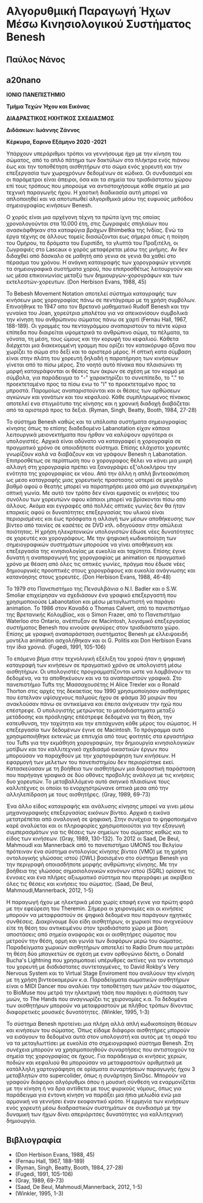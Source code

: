 # Αλγορυθμική Παραγωγή Ήχων Μέσω Κινησιολογικού Συστήματος Benesh

## **Παύλος Νάνος**

## **a20nano**

**ΙΟΝΙΟ ΠΑΝΕΠΙΣΤΗΜΙΟ**

**Τμήμα Τεχών Ήχου και Εικόνας**

**ΔΙΑΔΡΑΣΤΙΚΟΣ ΗΧΗΤΙΚΟΣ ΣΧΕΔΙΑΣΜΟΣ**

**Διδάσκων: Ιωάννης Ζάννος**

**Κέρκυρα, Εαρινο Εξάμηνο 2020 -2021**


Υπάρχουν υπεράριθμοι τρόποι να γεννήσουμε ήχο με την κίνηση του σώματος, από το απλό πάτημα των δακτύλων στα πλήκτρα ενός πιάνου έως και την τοποθέτηση αισθητήρων στο σώμα ενός χορευτή και την επεξεργασία των χωροχρόνων δεδομένων σε κώδικα. Οι συνδυασμοί και οι παράμετροι είναι άπειροι, όσα και τα σημεία του τρισδιάστατου χώρου επί τους τρόπους που μπορούμε να αντιστοιχήσουμε κάθε σημείο με μια τεχνική παραγωγής ήχου. Η χαοτική διαδικασία αυτή μπορεί να απλοποιηθεί και να αποτυπωθεί αλγοριθμικά μέσω της ευφυούς μεθόδου σημειογραφίας κινήσεων Benesh.

Ο χορός είναι μια αρχέγονη τέχνη τα πρώτα ίχνη της οποίας χρονολογούνται στα 10.000 έτη, στις ζωγραφιές σπηλαίων που ανασκάφθηκαν στα καταφύγια βράχων Bhimbetka της Ινδίας. Ενώ τα έργα τέχνης σε άλλους τομείς διασώζονται εως σήμερα όπως η ποίηση του Ομήρου, τα δράματα του Ευριπίδη, τα γλυπτά του Πραξιτέλη, οι ζωγραφιές στο Lascaux ο χορός μεταφέρεται μέσω της μνήμης. Αν δεν διδαχθεί από δάσκαλο σε μαθητή από γενια σε γενιά θα χαθεί στο πέρασμα του χρόνου. Η ανάγκη καταγραφής των χορογραφιών γεννησε τα σημειογραφικά συστήματα χορού, που επιπροσθέτως λειτουργούν και ως μέσα επικοινωνίας μεταξύ των δημιουργών-χορογράφων και των εκτελεστών-χορευτων. (Don Herbison Evans, 1988, 45)

Το Bebesh Movement Notation αποτελεί σύστημα καταγραφής των κινήσεων μιας χορογραφίας πάνω σε πεντάγραμο με τη χρήση συμβόλων. Επινοήθηκε το 1947 απο τον Βρετανό μαθηματικό Rudolf Benesh και την γυναίκα του Joan, χορεύτρια μπαλέτου για να απεικονίσουν συμβολικά την κίνηση του ανθρώπινου σώματος πάνω σε χαρτί (Fernau Hall, 1967, 188-189). Οι γραμμές του πενταγράμμου αναπαριστούν τα πέντε κύρια επίπεδα που διαιρείται υψομετρικά το ανθρώπινο σώμα, τα πέλματα, τα γόνατα, τη μέση, τους ώμους και την κορυφή του κεφαλιού. Κάθετα διέρχεται μια διακεκομμένη γραμμη που ορίζει τον κατακόρυφο άξονα που χωρίζει το σώμα στο δεξί και το αριστερό μέρος. Η οπτική  κατα σύμβαση είναι στην πλάτη του χορευτή δηλαδή η παρατήρηση των κινήσεων γίνεται από το πίσω μέρος. Στο νοητό αυτό πίνακα που πλαισιώνει τη μορφή καταγράφονται οι θέσεις των άκρων σε σχέση με τον κορμό με σύμβολα, για παράδειγμα το "-" χαρακτηρίζει το συνεπίπεδο, το "." το προεκτεταμένο προς τα πίσω ενω το "Ι" το προεκτεταμένο προς τα μπροστά. Παρομοίως αναπαριστούνται και οι θέσεις των αρθώσεων αγκώνων και γονάτων και του κεφαλιού. Κάθε συμπληρωμενος πίνακας αποτελεί ενα στιγμιότυπο της κίνησης και η χρονική διαδοχή διαβάζεται από τα αριστερά προς τα δεξιά. (Ryman, Singh, Beatty, Booth, 1984, 27-28)

Το σύστημα Benesh καθώς και τα υπόλοιπα συστήματα σημειογραφίας κίνησης όπως το επίσης διαδεδομένο Labanotation είχαν κάποια λειτουργικά μειονεκτήματα που ήρθαν να καλύψουν αργότερα οι υπολογιστές. Αρχικά είναι αδύνατο να καταγραφεί η χορογραφία σε πραγματικό χρόνο σε οποιοδήποτε σύστημα. Επίσης ελάχιστοι χορευτές γνωρίζουν καλά να διαβάζουν και να γράφουν Benesh η Labanotation. Επιπροσθέτως σε περίπτωση που ο χορογραφος θέλει να κάνει μια μικρή αλλαγή στη χορογραφία πρέπει να ξαναγράψει εξ'ολοκλήρου την ενότητα της χορογραφίας εκ νέου. Από την άλλη η απλή βιντεοσκόπιση ως μεσο καταγραφής μιας χορευτικής πραστασης υστερεί σε μεγάλο βαθμό αφού ο θεατής μπορεί να παρατηρήσει μεσά από μια συγκεκρημένη οπτική γωνία. Με αυτό τον τρόπο δεν είναι εμφανείς οι κινήσεις του συνόλου των χορευτώνν αφου κάποιοι μπορεί να βρίσκονται πίσω από άλλους. Ακόμα και εγγραφές από πολλές οπτικές γωνίες δεν θα ήταν επαρκείς αφού οι δυνατότητες επεξεργασίας του υλικού είναι περιορισμένες και έως πρόσφατα η αλλαγή των μέσων αποθήκευσης των βίντεο από ταινίες σε κασέτες σε DVD κτλ. οδηγούσαν στην απώλεια ποιότητας. Η χρήση ηλεκρτονικών υπολογιστών έδωσε νέες δυνατότητες σε χορευτές και χορογράφους. Με την ψηφιακή κωδικοποίηση των σημειογραφικών συστημάτων μπορούσε να γίνει αποθήκευση και επεξεργασία της κινησιολογίας με ευκολία και ταχύτητα. Επίσης έγινε δυνατή η αναπαραγωγή της χορογραφίας με animation σε πραγματικό χρόνο με θέαση από όλες τις οπτικές γωνίες, πράγμα που έδωσε νέες δημιουργικές προοπτικές στους χορογράφους και ευκολία ανάγνωσης και κατανόησης στους χορευτές. (Don Herbison Evans, 1988, 46-48)

Το 1979 στο Πανεπιστήμιο της Πενσυλβάνια ο N.I. Badler και ο S.W. Smoliar επιχείρησαν να σχεδιάσουν ένα γραφικό επεξεργαστή που χρησιμοποιούσε Labanotation και μέσω μεταγλωττιστή να παράγει animation. Το 1986 στον Καναδά ο Thomas Calvert, από το πανεπιστήμιο της Βρετανικής Κολομβίας, και ο Simon Frazer, από το Πανεπιστήμιο Waterloo στο Ontario, ανέπτυξαν σε Macintosh, λογισμικό επεξεργασίας συστήματος Benesh που κινούσε φιγούρες στον τρισδιάστατο χώρο. Επίσης με γραφική αναπαράσταση συστήματος Benesh με ελλειψοειδή μοντέλα animation ασχολήθηκαν και οι G. Politis και Don Herbison Evans την ίδια χρονιά. (Fugedi, 1991, 105-106)

Το επόμενο βήμα στην τεχνολιγική εξέλιξη του χορού ήταν η ψηφιακή καταγραφή των κινήσεων σε πραγματικό χρόνο σε υπολογιστή μέσω αισθητήρων. Οι υπολογιστές προγραμματίζονται ωστε να λαμβάνουν τα δεδομένα, να τα αποθηκέυουν και να τα αναπαριστούν γραφικά. Στο πανεπιστήμιο Tufts της Μασσαχουσέτης H Alice Trexler και ο Ronald Thorton στις αρχές της δεκαετίας του 1990 χρησιμοποίησαν αισθητήρες που έστελναν υψίσυχνους παλμούς ήχου σε φάσμα 30 μοιρών που ανακλούσαν πάνω σε αντικείμενα και έπειτα ανίχνευαν την ηχώ που επέστρεφε. Ο υπολογιστής μετρώντας το μεσοδιάστηματα μεταξύ μετάδοσης και πρόσληψης επέστρεφε δεδομένα για τη θέση, την κατευθυνση, την ταχύτητα και την επιτάχυνση κάθε μέρος του σώματος. Η επεξεργασία των δεδομένων έγινε σε Macintosh. Το πρόγραμμα αυτό χρησιμοποιήθηκε εκτενώς με επιτυχία από τους φοιτητές στα εργαστήρια του Tufts για την εκμάθηση χορογραφιών, την δημιουργία κινησιολογικών μοτίβων και τον καλλιτεχνικό σχεδιασμό εικαστικών έργων που μπορούσαν να παραχθούν με την χαρτογράφηση των κινήσεων. H εφαρμογή των μελετων του πανεπιστημίου δεν περιορίστηκε εκεί. Κατασκεύασαν με τη βοήθεια των αισθητήρων μια διαραστική παράσταση που παρήγαγε γραφικά σε δύο οθόνες προβολής ανάλογα με τις κινήσεις δυο χορευτών. Το μεταβαλλόμενο αυτό σκηνικό πλαισίωνε τους καλλιτέχνες οι οποίοι το ενορχηστρώνανε οπτικά μεσα από την αλληλεπίδραση με τους αισθητήρες. (Gray, 1989, 69-73)

Ένα άλλο είδος καταγραφής και ανάλυσης κίνησης μπορεί να γινει μέσω μηχανογραφικής επεξεργασίας εικόνων βίντεο. Αρχικά η εικόνα μετατρέπεται από αναλογική σε ψηφιακή. Στην συνέχεια το ψηφοποιημένο καρέ αναλύεται και οι πληροφορίες χρησιμοποιούται για την εξαγωγή συμπερασμάτων για τις θέσεις των σημείων του σώματος καθώς και το είδος των κινήσεων. (Gray, 1989, 130-132). Το 2012 οι Saad, De Beul, Mahmoudi και Mannerback από το πανεπιστήμιο UMONS του Βελγίου πρότειναν ένα σύστημα οντολογίας κίνησης βίντεο (VMO) με τη χρήση οντολογικής γλώσσας ιστού (OWL) βασισμένο στο σύστημα Benesh για την περιγραφή οποιασδήποτε μορφής ανθρώπινης κίνησης. Με την βοήθεια της γλώσσας σημασιολογικών κανόνων ιστού (SQRL) ορίσανε τις έννοιες και ένα πλήρες αξιωματικό σύστημα που περιγράφει με ακρίβεια όλες τις θέσεις και κινήσεις του σώματος. (Saad, De Beul, Mahmoudi,Mannerback, 2012, 1-5)

Η παραγωγή ήχου με ηλεκτρικά μέσα χωρίς επαφή εγινε για πρώτη φορά με την εφεύρεση του Theremin. Σήμερα οι χειρονομίες και οι κινήσεις μπορούν να μεταφραστούν σε ψηφικά δεδομένα που παράγουν ηχητικές συνθέσεις. Διακρίνουμε δύο είδη αισθητήρων, οι χωρικοί που ανιχνεύουν είτε τη θέση του αντικειμένου στον τρισδιάστατο χώρο με βάση αποστάσεις από σημεία αναφοράς και οι αισθητήρες σώματος που μετρούν την θέση, ορμη και γωνία των διαφόρων μερώ του σώματος. Παραδείγματα χωρικών αισθητήρων αποτελεί το Radio Drum που μετράει τη θέση δύο μπαγκετών σε σχέση με εναν ορθογώνιο δέκτη, ο Donald Bucha's Lightning που χρησιμοποιεί υπέρυθρες ακτίνες για τον εντοπισμό του χορευτή με δισδιάστατες συντεταγμένες, το David Rokby's Very Nervous System και το Virtual Stage Enviroment  που αναλύουν την κίνηση με τη χρήση βιντεοκαμερών κ.α. Παραδείγματα σωματικών αισθητήρων είναι ο MIDI Dancer που αναλύει την τοποθέτηση των μελών του σώματος, το BioMuse που μετρά την ηλεκτρική τάση που παράγει η σύσπαση των μυών, το The Hands που αναγνωρίζει τις χειρονομίες κ.α. Τα δεδομένα των αισθητήρων μπορούν να μεταφραστούν με πλήθος τρόπων δίνοντας διαφορετικές μουσικές δυνατότητες. (Winkler, 1995, 1-3)

Το σύστημα Benesh προτείνει μια πλήρη αλλά απλή κωδικοποίηση θέσεων και κινήσεων του σώματος. Όπως είδαμε διάφοροι αισθητήρες μπορούν να εισάγουν τα δεδομένα αυτά στον υπολογιστή και αυτός με τη σειρά του να τα μεταγλωττίσει με ευκολία στο σημειογραφικό σύστημα Benesh. Στη συνέχεια μπορούν να χρησιμοποιηθούν συναρτήσεις που αντιστοιχούν τα σημεία της χορογραφίας σε ήχους. Για παράδειγμα οι κινήσεις χεριών, ποδιών και κεφαλιού θα μπορούσαν να μεταφραστούν αριθμητικά με κατάλληλη χαρτογράφηση σε ορίσματα συναρτήσεων παραγωγής ήχου 3 μεταβλητών στο supercolider, όπως η συνάρτηση SinOsc. Μπορούν να γραφούν διάφοροι αλγόρυθμοι όπου η μουσική σύνθεση να εναρμονίζεται με την κίνηση ή να δρα αντίθετα με τους φυρικούς νόμους, όπως για παράδειγμα για έντονη κίνηση να παράξει μια ήπια μελωδία ενώ μια αρμονική να γεννήσει έναν εκοφαντικό κρότο. Η ερμηνία των κινήσεων ενός χορευτή μέσω διαδραστικών συστημάτων σε συνδιασμό με την δυναμική των ήχων δίνει απεριόριτσες δυνατότητες για καλλιτεχνική δημιουργία.   


## Βιβλιογραφία
* (Don Herbison Evans, 1988, 45)
* (Fernau Hall, 1967, 188-189)
* (Ryman, Singh, Beatty, Booth, 1984, 27-28)
* (Fugedi, 1991, 105-106)
* (Gray, 1989, 69-73)
* (Saad, De Beul, Mahmoudi,Mannerback, 2012, 1-5)
* (Winkler, 1995, 1-3)




